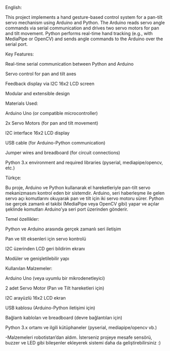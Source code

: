English:

This project implements a hand gesture-based control system for a pan-tilt servo mechanism using Arduino and Python. The Arduino reads servo angle commands via serial communication and drives two servo motors for pan and tilt movement. Python performs real-time hand tracking (e.g., with MediaPipe or OpenCV) and sends angle commands to the Arduino over the serial port.

Key Features:

Real-time serial communication between Python and Arduino

Servo control for pan and tilt axes

Feedback display via I2C 16x2 LCD screen

Modular and extensible design

Materials Used:

Arduino Uno (or compatible microcontroller)

2x Servo Motors (for pan and tilt movement)

I2C interface 16x2 LCD display

USB cable (for Arduino-Python communication)

Jumper wires and breadboard (for circuit connections)

Python 3.x environment and required libraries (pyserial, mediapipe/opencv, etc.)




Türkçe:

Bu proje, Arduino ve Python kullanarak el hareketleriyle pan-tilt servo mekanizmasını kontrol eden bir sistemdir. Arduino, seri haberleşme ile gelen servo açı komutlarını okuyarak pan ve tilt için iki servo motoru sürer. Python ise gerçek zamanlı el takibi (MediaPipe veya OpenCV gibi) yapar ve açılar şeklinde komutları Arduino’ya seri port üzerinden gönderir.

Temel özellikler:

Python ve Arduino arasında gerçek zamanlı seri iletişim

Pan ve tilt eksenleri için servo kontrolü

I2C üzerinden LCD geri bildirim ekranı

Modüler ve genişletilebilir yapı

Kullanılan Malzemeler:

Arduino Uno (veya uyumlu bir mikrodenetleyici)

2 adet Servo Motor (Pan ve Tilt hareketleri için)

I2C arayüzlü 16x2 LCD ekran

USB kablosu (Arduino-Python iletişimi için)

Bağlantı kabloları ve breadboard (devre bağlantıları için)

Python 3.x ortamı ve ilgili kütüphaneler (pyserial, mediapipe/opencv vb.)

-Malzemeleri robotistan’dan aldım. İsterseniz projeye mesafe sensörü, buzzer ve LED gibi bileşenler ekleyerek sistemi daha da geliştirebilirsiniz :) 
